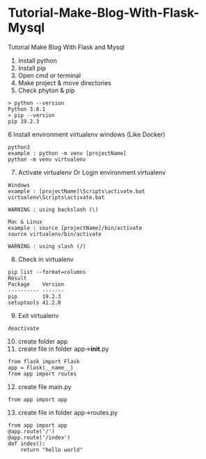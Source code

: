 # Tutorial-Make-Blog-With-Flask-Mysql
Tutorial Make Blog With Flask and Mysql 

1. Install python
2. Install pip
3. Open cmd or terminal
4. Make project & move directories
5. Check phyton & pip
```
> python --version
Python 3.8.1
> pip --version
pip 19.2.3
```
6 Install environment virtualenv windows (Like Docker)
```
python3
example : python -m venv [projectName]
python -m venv virtualenv
```
7. Activate virtualenv Or Login environment virtualenv
```
Windows
example : [projectName]\Scripts\activate.bat
virtualenv\Scripts\activate.bat

WARNING : using backslash (\)

Mac & Linux
example : source [projectName]/bin/activate
source virtualenv/bin/activate

WARNING : using slash (/)
```
8. Check in virtualenv
```
pip list --format=columns
Result
Package    Version
---------- -------
pip        19.2.3
setuptools 41.2.0
```
9. Exit virtualenv
```
deactivate
```

10. create folder app
11. create file in folder app->__init__.py
```
from flask import Flask
app = Flask(__name__)
from app import routes
```

12. create file main.py 
```
from app import app
```

13. create file in folder app->routes.py
```
from app import app
@app.route('/')
@app.route('/index')
def index():
    return "hello world"
```


